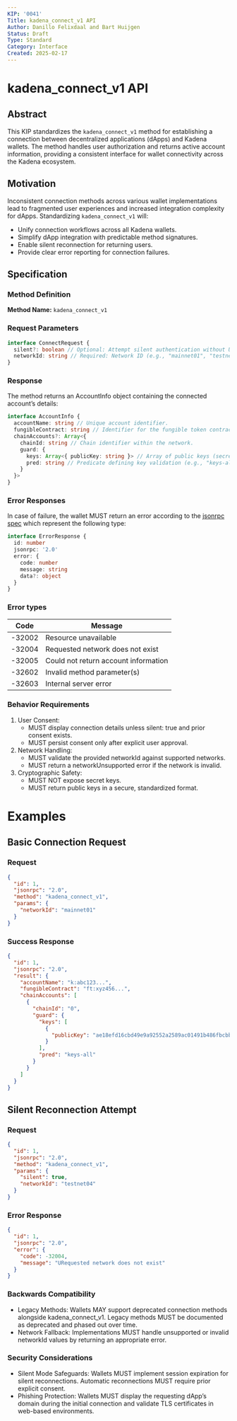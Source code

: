 ```yaml
---
KIP: '0041'
Title: kadena_connect_v1 API
Author: Danillo Felixdaal and Bart Huijgen
Status: Draft
Type: Standard
Category: Interface
Created: 2025-02-17
---
```


# kadena_connect_v1 API

## Abstract

This KIP standardizes the `kadena_connect_v1` method for establishing a connection between decentralized applications (dApps) and Kadena wallets. The method handles user authorization and returns active account information, providing a consistent interface for wallet connectivity across the Kadena ecosystem.

## Motivation

Inconsistent connection methods across various wallet implementations lead to fragmented user experiences and increased integration complexity for dApps. Standardizing `kadena_connect_v1` will:

- Unify connection workflows across all Kadena wallets.
- Simplify dApp integration with predictable method signatures.
- Enable silent reconnection for returning users.
- Provide clear error reporting for connection failures.

## Specification

### Method Definition

**Method Name:** `kadena_connect_v1`

### Request Parameters

```typescript
interface ConnectRequest {
  silent?: boolean // Optional: Attempt silent authentication without UI prompts.
  networkId: string // Required: Network ID (e.g., "mainnet01", "testnet04")
}
```

### Response

The method returns an AccountInfo object containing the connected account’s details:

```typescript
interface AccountInfo {
  accountName: string // Unique account identifier.
  fungibleContract: string // Identifier for the fungible token contract.
  chainAccounts?: Array<{
    chainId: string // Chain identifier within the network.
    guard: {
      keys: Array<{ publicKey: string }> // Array of public keys (secret keys omitted for security).
      pred: string // Predicate defining key validation (e.g., "keys-all", "keys-any").
    }
  }>
}
```

### Error Responses

In case of failure, the wallet MUST return an error according to the [jsonrpc spec](https://www.jsonrpc.org/specification#error_object) which represent the following type:

```typescript
interface ErrorResponse {
  id: number
  jsonrpc: '2.0'
  error: {
    code: number
    message: string
    data?: object
  }
}
```

### Error types

| Code   | Message                              |
| ------ | ------------------------------------ |
| -32002 | Resource unavailable                 |
| -32004 | Requested network does not exist     |
| -32005 | Could not return account information |
| -32602 | Invalid method parameter(s)          |
| -32603 | Internal server error                |

### Behavior Requirements

1. User Consent:
   - MUST display connection details unless silent: true and prior consent exists.
   - MUST persist consent only after explicit user approval.
2. Network Handling:
   - MUST validate the provided networkId against supported networks.
   - MUST return a networkUnsupported error if the network is invalid.
3. Cryptographic Safety:
   - MUST NOT expose secret keys.
   - MUST return public keys in a secure, standardized format.

# Examples

## Basic Connection Request

### Request

```json
{
  "id": 1,
  "jsonrpc": "2.0",
  "method": "kadena_connect_v1",
  "params": {
    "networkId": "mainnet01"
  }
}
```

### Success Response

```json
{
  "id": 1,
  "jsonrpc": "2.0",
  "result": {
    "accountName": "k:abc123...",
    "fungibleContract": "ft:xyz456...",
    "chainAccounts": [
      {
        "chainId": "0",
        "guard": {
          "keys": [
            {
              "publicKey": "ae18efd16cbd49e9a92552a2589ac01491b486fbcbb1e3f07980f945597e2033"
            }
          ],
          "pred": "keys-all"
        }
      }
    ]
  }
}
```

## Silent Reconnection Attempt

### Request

```json
{
  "id": 1,
  "jsonrpc": "2.0",
  "method": "kadena_connect_v1",
  "params": {
    "silent": true,
    "networkId": "testnet04"
  }
}
```

### Error Response

```json
{
  "id": 1,
  "jsonrpc": "2.0",
  "error": {
    "code": -32004,
    "message": "URequested network does not exist"
  }
}
```

### Backwards Compatibility

- Legacy Methods: Wallets MAY support deprecated connection methods alongside kadena_connect_v1. Legacy methods MUST be documented as deprecated and phased out over time.
- Network Fallback: Implementations MUST handle unsupported or invalid networkId values by returning an appropriate error.

### Security Considerations

- Silent Mode Safeguards: Wallets MUST implement session expiration for silent reconnections. Automatic reconnections MUST require prior explicit consent.
- Phishing Protection: Wallets MUST display the requesting dApp’s domain during the initial connection and validate TLS certificates in web-based environments.
